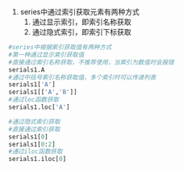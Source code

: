 1. series中通过索引获取元素有两种方式
   1. 通过显示索引，即索引名称获取
   2. 通过隐式索引，即索引下标获取
```python
#series中根据索引获取值有两种方式
#第一种通过显示索引获取值
#直接通过索引名称获取，不推荐使用，当索引为数值时会报错
serials1.A
#通过中括号索引名称获取值，多个索引时可以传递列表
serials1['A']
serials1[['A','B']]
#通过loc函数获取
serials1.loc['A']

#通过隐式索引获取
#直接通过索引获取
serials1[0]
serials1[0:2]
#通过iloc函数获取
serials1.iloc[0]
```
